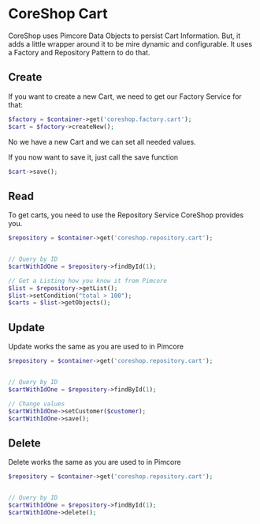 # CoreShop Cart

CoreShop uses Pimcore Data Objects to persist Cart Information. But, it adds a little wrapper around it to be mire
dynamic and configurable. It uses a Factory and Repository Pattern to do that.

## Create

If you want to create a new Cart, we need to get our Factory Service for that:

```php
$factory = $container->get('coreshop.factory.cart');
$cart = $factory->createNew();
```

No we have a new Cart and we can set all needed values.

If you now want to save it, just call the save function

```php
$cart->save();
```

## Read

To get carts, you need to use the Repository Service CoreShop provides you.

```php
$repository = $container->get('coreshop.repository.cart');


// Query by ID
$cartWithIdOne = $repository->findById(1);

// Get a Listing how you know it from Pimcore
$list = $repository->getList();
$list->setCondition("total > 100");
$carts = $list->getObjects();

```

## Update

Update works the same as you are used to in Pimcore

```php
$repository = $container->get('coreshop.repository.cart');


// Query by ID
$cartWithIdOne = $repository->findById(1);

// Change values
$cartWithIdOne->setCustomer($customer);
$cartWithIdOne->save();
```

## Delete

Delete works the same as you are used to in Pimcore

```php
$repository = $container->get('coreshop.repository.cart');


// Query by ID
$cartWithIdOne = $repository->findById(1);
$cartWithIdOne->delete();
```